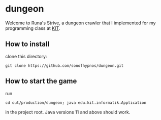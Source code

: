 # dungeon

Welcome to Runa's Strive, a dungeon crawler that I implemented for my programming class at [KIT](https://www.kit.edu/english/index.php).

## How to install

clone this directory:
```
git clone https://github.com/sonofhypnos/dungeon.git
```

## How to start the game

run 
```
cd out/production/dungeon; java edu.kit.informatik.Application
```
in the project root. Java versions 11 and above should work.
